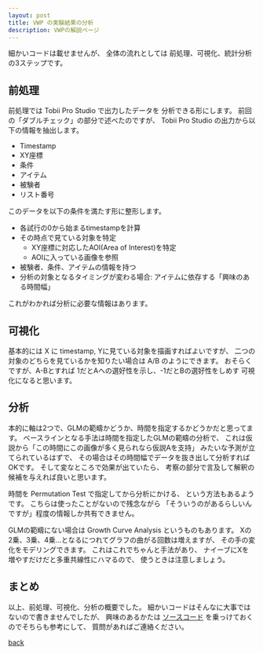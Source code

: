 ```yaml
---
layout: post
title: VWP の実験結果の分析
description: VWPの解説ページ
---
```


細かいコードは載せませんが、
全体の流れとしては
前処理、可視化、統計分析の3ステップです。

## 前処理

前処理では Tobii Pro Studio で出力したデータを
分析できる形にします。
前回の「ダブルチェック」の部分で述べたのですが、
Tobii Pro Studio の出力から以下の情報を抽出します。

* Timestamp
* XY座標
* 条件
* アイテム
* 被験者
* リスト番号

このデータを以下の条件を満たす形に整形します。

* 各試行の0から始まるtimestampを計算
* その時点で見ている対象を特定
    * XY座標に対応したAOI(Area of Interest)を特定
    * AOIに入っている画像を参照
* 被験者、条件、アイテムの情報を持つ
* 分析の対象となるタイミングが変わる場合: アイテムに依存する「興味のある時間幅」

これがわかれば分析に必要な情報はあります。

## 可視化

基本的には X に timestamp, Yに見ている対象を描画すればよいですが、
二つの対象のどちらを見ているかを知りたい場合は A/B のようにできます。
おそらくですが、A-Bとすれば
1だとAへの選好性を示し、-1だとBの選好性をしめす
可視化になると思います。

## 分析

本的に軸は2つで、GLMの範疇かどうか、時間を指定するかどうかだと思ってます。
ベースラインとなる手法は時間を指定したGLMの範疇の分析で、
これは仮説から「この時間にこの画像が多く見られなら仮説Aを支持」
みたいな予測が立てられているはずで、
その場合はその時間幅でデータを抜き出して分析すればOKです。
そして変なところで効果が出ていたら、
考察の部分で言及して解釈の候補を与えれば良いと思います。

時間を Permutation Test で指定してから分析にかける、
という方法もあるようです。
こちらは使ったことがないので残念ながら
「そういうのがあるらしいんですが」程度の情報しか共有できません。

GLMの範疇にない場合は Growth Curve Analysis というものもあります。
Xの2乗、3乗、4乗...となるにつれてグラフの曲がる回数は増えますが、
その手の変化をモデリングできます。
これはこれでちゃんと手法があり、
ナイーブにXを増やすだけだと多重共線性にハマるので、
使うときは注意しましょう。

## まとめ

以上、前処理、可視化、分析の概要でした。
細かいコードはそんなに大事ではないので書きませんでしたが、
興味のあるかたは [ソースコード](https://gitlab.com/kishiyamat/branching)
を乗っけておくのでそちらも参考にして、
質問があればご連絡ください。

[back](./)

